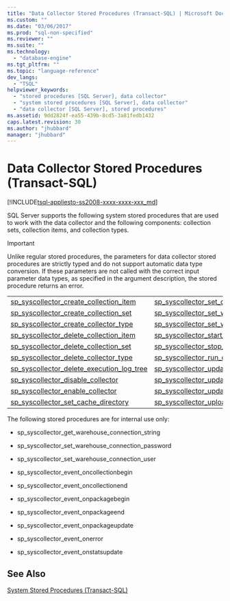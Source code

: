 ```yaml
---
title: "Data Collector Stored Procedures (Transact-SQL) | Microsoft Docs"
ms.custom: ""
ms.date: "03/06/2017"
ms.prod: "sql-non-specified"
ms.reviewer: ""
ms.suite: ""
ms.technology: 
  - "database-engine"
ms.tgt_pltfrm: ""
ms.topic: "language-reference"
dev_langs: 
  - "TSQL"
helpviewer_keywords: 
  - "stored procedures [SQL Server], data collector"
  - "system stored procedures [SQL Server], data collector"
  - "data collector [SQL Server], stored procedures"
ms.assetid: 9dd2824f-ea55-439b-8cd5-3a81fedb1432
caps.latest.revision: 30
ms.author: "jhubbard"
manager: "jhubbard"
---
```

# Data Collector Stored Procedures (Transact-SQL)
[!INCLUDE[tsql-appliesto-ss2008-xxxx-xxxx-xxx_md](../../../a9retired/includes/tsql-appliesto-ss2008-xxxx-xxxx-xxx-md.md)]

  SQL Server supports the following system stored procedures that are used to work with the data collector and the following components: collection sets, collection items, and collection types.  
  
> [!IMPORTANT]  
>  Unlike regular stored procedures, the parameters for data collector stored procedures are strictly typed and do not support automatic data type conversion. If these parameters are not called with the correct input parameter data types, as specified in the argument description, the stored procedure returns an error.  
  
|||  
|-|-|  
|[sp_syscollector_create_collection_item](../../../relational-databases/reference/system-stored-procedures/sp-syscollector-create-collection-item-transact-sql.md)|[sp_syscollector_set_cache_window](../../../relational-databases/reference/system-stored-procedures/sp-syscollector-set-cache-window-transact-sql.md)|  
|[sp_syscollector_create_collection_set](../../../relational-databases/reference/system-stored-procedures/sp-syscollector-create-collection-set-transact-sql.md)|[sp_syscollector_set_warehouse_database_name](../../../relational-databases/reference/system-stored-procedures/sp-syscollector-set-warehouse-database-name-transact-sql.md)|  
|[sp_syscollector_create_collector_type](../../../relational-databases/reference/system-stored-procedures/sp-syscollector-create-collector-type-transact-sql.md)|[sp_syscollector_set_warehouse_instance_name](../../../relational-databases/reference/system-stored-procedures/sp-syscollector-set-warehouse-instance-name-transact-sql.md)|  
|[sp_syscollector_delete_collection_item](../../../relational-databases/reference/system-stored-procedures/sp-syscollector-delete-collection-item-transact-sql.md)|[sp_syscollector_start_collection_set](../../../relational-databases/reference/system-stored-procedures/sp-syscollector-start-collection-set-transact-sql.md)|  
|[sp_syscollector_delete_collection_set](../../../relational-databases/reference/system-stored-procedures/sp-syscollector-delete-collection-set-transact-sql.md)|[sp_syscollector_stop_collection_set](../../../relational-databases/reference/system-stored-procedures/sp-syscollector-stop-collection-set-transact-sql.md)|  
|[sp_syscollector_delete_collector_type](../../../relational-databases/reference/system-stored-procedures/sp-syscollector-delete-collector-type-transact-sql.md)|[sp_syscollector_run_collection_set](../../../relational-databases/reference/system-stored-procedures/sp-syscollector-run-collection-set-transact-sql.md)|  
|[sp_syscollector_delete_execution_log_tree](../../../relational-databases/reference/system-stored-procedures/sp-syscollector-delete-execution-log-tree-transact-sql.md)|[sp_syscollector_update_collection_item](../../../relational-databases/reference/system-stored-procedures/sp-syscollector-update-collection-item-transact-sql.md)|  
|[sp_syscollector_disable_collector](../../../relational-databases/reference/system-stored-procedures/sp-syscollector-disable-collector-transact-sql.md)|[sp_syscollector_update_collection_set](../../../relational-databases/reference/system-stored-procedures/sp-syscollector-update-collection-set-transact-sql.md)|  
|[sp_syscollector_enable_collector](../../../relational-databases/reference/system-stored-procedures/sp-syscollector-enable-collector-transact-sql.md)|[sp_syscollector_update_collector_type](../../../relational-databases/reference/system-stored-procedures/sp-syscollector-update-collector-type-transact-sql.md)|  
|[sp_syscollector_set_cache_directory](../../../relational-databases/reference/system-stored-procedures/sp-syscollector-set-cache-directory-transact-sql.md)|[sp_syscollector_upload_collection_set](../../../relational-databases/reference/system-stored-procedures/sp-syscollector-upload-collection-set-transact-sql.md)|  
  
 The following stored procedures are for internal use only:  
  
-   sp_syscollector_get_warehouse_connection_string  
  
-   sp_syscollector_set_warehouse_connection_password  
  
-   sp_syscollector_set_warehouse_connection_user  
  
-   sp_syscollector_event_oncollectionbegin  
  
-   sp_syscollector_event_oncollectionend  
  
-   sp_syscollector_event_onpackagebegin  
  
-   sp_syscollector_event_onpackageend  
  
-   sp_syscollector_event_onpackageupdate  
  
-   sp_syscollector_event_onerror  
  
-   sp_syscollector_event_onstatsupdate  
  
## See Also  
 [System Stored Procedures &#40;Transact-SQL&#41;](../../../relational-databases/reference/system-stored-procedures/system-stored-procedures-transact-sql.md)  
  
  
